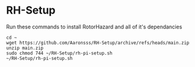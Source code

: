 # RH-Setup
 
Run these commands to install RotorHazard and all of it's dependancies

```
cd ~
wget https://github.com/Aaronsss/RH-Setup/archive/refs/heads/main.zip
unzip main.zip
sudo chmod 744 ~/RH-Setup/rh-pi-setup.sh
~/RH-Setup/rh-pi-setup.sh
```